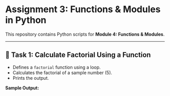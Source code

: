 # Assignment 3: Functions & Modules in Python

This repository contains Python scripts for **Module 4: Functions & Modules**.

---

## 🧮 Task 1: Calculate Factorial Using a Function

- Defines a `factorial` function using a loop.
- Calculates the factorial of a sample number (5).
- Prints the output.

**Sample Output:**
